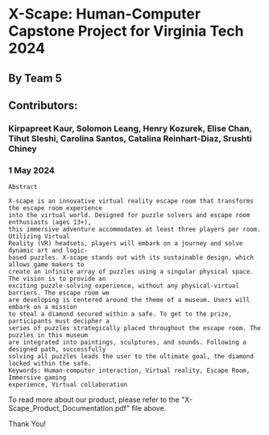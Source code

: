 # X-Scape: Human-Computer Capstone Project for Virginia Tech 2024

## By Team 5 


## Contributors:
### Kirpapreet Kaur, Solomon Leang, Henry Kozurek, Elise Chan, Tihut Sleshi, Carolina Santos, Catalina Reinhart-Diaz, Srushti Chiney

### 1 May 2024

```
Abstract
```
```
X-scape is an innovative virtual reality escape room that transforms the escape room experience
into the virtual world. Designed for puzzle solvers and escape room enthusiasts (ages 13+),
this immersive adventure accommodates at least three players per room. Utilizing Virtual
Reality (VR) headsets, players will embark on a journey and solve dynamic art and logic-
based puzzles. X-scape stands out with its sustainable design, which allows game makers to
create an infinite array of puzzles using a singular physical space. The vision is to provide an
exciting puzzle-solving experience, without any physical-virtual barriers. The escape room we
are developing is centered around the theme of a museum. Users will embark on a mission
to steal a diamond secured within a safe. To get to the prize, participants must decipher a
series of puzzles strategically placed throughout the escape room. The puzzles in this museum
are integrated into paintings, sculptures, and sounds. Following a designed path, successfully
solving all puzzles leads the user to the ultimate goal, the diamond locked within the safe.
Keywords: Human-computer interaction, Virtual reality, Escape Room, Immersive gaming
experience, Virtual collaboration
```

To read more about our product, please refer to the "X-Scape_Product_Documentation.pdf" file above. 

Thank You!
